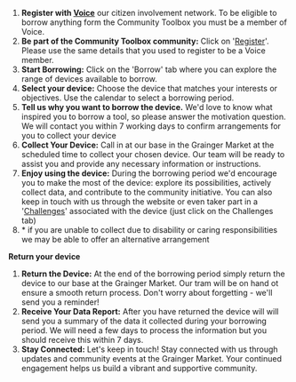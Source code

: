 1. **Register with [Voice](https://voice-global.org)** our citizen involvement network. To be eligible to borrow anything form the Community Toolbox you must be a member of Voice.
2. **Be part of the Community Toolbox community:** Click on '[Register](/auth)'. Please use the same details that you used to register to be a Voice member.
3. **Start Borrowing:** Click on the 'Borrow' tab where you can explore the range of devices available to borrow.
4. **Select your device:** Choose the device that matches your interests or objectives. Use the calendar to select a borrowing period.
5. **Tell us why you want to borrow the device.** We'd love to know what inspired you to borrow a tool, so please answer the motivation question. We will contact you within 7 working days to confirm arrangements for you to collect your device
6. **Collect Your Device:** Call in at our base in the Grainger Market at the scheduled time to collect your chosen device. Our team will be ready to assist you and provide any necessary information or instructions.
7. **Enjoy using the device:** During the borrowing period we'd encourage you to make the most of the device: explore its possibilities, actively collect data, and contribute to the community initiative. You can also keep in touch with us through the website or even taker part in a '[Challenges](/explore)' associated with the device (just click on the Challenges tab)
8. \* if you are unable to collect due to disability or caring responsibilities we may be able to offer an alternative arrangement

**Return your device**

1. **Return the Device:** At the end of the borrowing period simply return the device to our base at the Grainger Market. Our tram will be on hand ot ensure a smooth return process. Don't worry about forgetting - we'll send you a reminder!
2. **Receive Your Data Report:** After you have returned the device will will send you a summary of the data it collected during your borrowing period. We will need a few days to process the information but you should receive this within 7 days.
3. **Stay Connected:** Let's keep in touch! Stay connected with us through updates and community events at the Grainger Market. Your continued engagement helps us build a vibrant and supportive community.
